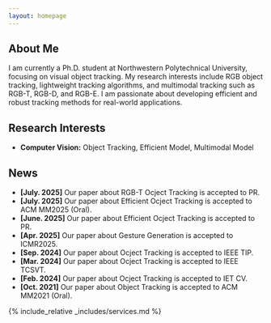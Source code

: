```yaml
---
layout: homepage
---
```


## About Me

<!-- I am a Ph.D. student at ... -->
I am currently a Ph.D. student at Northwestern Polytechnical University, focusing on visual object tracking. My research interests include RGB object tracking, lightweight tracking algorithms, and multimodal tracking such as RGB-T, RGB-D, and RGB-E. I am passionate about developing efficient and robust tracking methods for real-world applications.

## Research Interests

- **Computer Vision:** Object Tracking, Efficient Model, Multimodal Model


## News
- **[July. 2025]** Our paper about RGB-T Ocject Tracking is accepted to PR.
- **[July. 2025]** Our paper about Efficient Ocject Tracking is accepted to ACM MM2025 (Oral).
- **[June. 2025]** Our paper about Efficient Ocject Tracking is accepted to PR.
- **[Apr. 2025]** Our paper about Gesture Generation is accepted to ICMR2025.
- **[Sep. 2024]** Our paper about Ocject Tracking is accepted to IEEE TIP.
- **[Mar. 2024]** Our paper about Ocject Tracking is accepted to IEEE TCSVT.
- **[Feb. 2024]** Our paper about Ocject Tracking is accepted to IET CV.
- **[Oct. 2021]** Our paper about Object Tracking is accepted to ACM MM2021 (Oral).

<!-- {% include_relative _includes/publications.md %} -->

{% include_relative _includes/services.md %}

